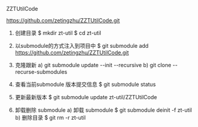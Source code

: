 

ZZTUtilCode

https://github.com/zetingzhu/ZZTUtilCode.git

1. 创建目录
$ mkdir zt-util
$ cd zt-util

2. 以submodule的方式注入到项目中
$ git submodule add https://github.com/zetingzhu/ZZTUtilCode.git



3. 克隆跟新
a) git submodule update --init --recursive
b) git clone --recurse-submodules
   

4. 查看当前submodule 版本提交信息
$ git submodule status

5. 更新最新版本
$ git submodule update zt-util/ZZTUtilCode 


6. 卸载删除 submodule
a) 卸载 submodule
$ git submodule deinit -f zt-util
b) 删除目录
$ git rm -r zt-util

